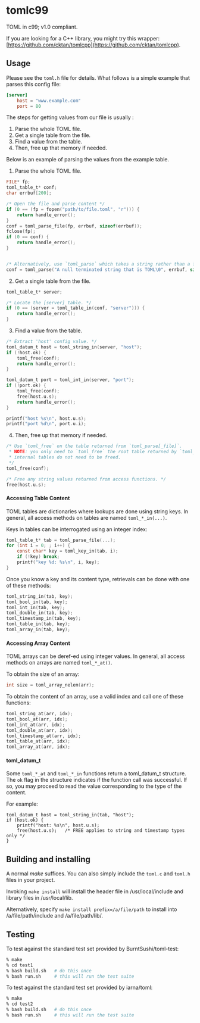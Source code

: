 # tomlc99

TOML in c99; v1.0 compliant.

If you are looking for a C++ library, you might try this wrapper: [https://github.com/cktan/tomlcpp](https://github.com/cktan/tomlcpp).

## Usage

Please see the `toml.h` file for details. What follows is a simple example that
parses this config file:

```toml
[server]
	host = "www.example.com"
	port = 80
```

The steps for getting values from our file is usually :

1. Parse the whole TOML file.
2. Get a single table from the file.
3. Find a value from the table.
4. Then, free up that memory if needed.

Below is an example of parsing the values from the example table.

1. Parse the whole TOML file.

```c
FILE* fp;
toml_table_t* conf;
char errbuf[200];

/* Open the file and parse content */
if (0 == (fp = fopen("path/to/file.toml", "r"))) {
	return handle_error();
}
conf = toml_parse_file(fp, errbuf, sizeof(errbuf));
fclose(fp);      
if (0 == conf) {
	return handle_error();
}


/* Alternatively, use `toml_parse` which takes a string rather than a file. */
conf = toml_parse("A null terminated string that is TOML\0", errbuf, sizeof(errbuf));
```

2. Get a single table from the file.

```c
toml_table_t* server;

/* Locate the [server] table. */
if (0 == (server = toml_table_in(conf, "server"))) {
	return handle_error();
}
```

3. Find a value from the table.

```c
/* Extract 'host' config value. */
toml_datum_t host = toml_string_in(server, "host");
if (!host.ok) {
	toml_free(conf);
	return handle_error();
}

toml_datum_t port = toml_int_in(server, "port");
if (!port.ok) {
	toml_free(conf);
	free(host.u.s);
	return handle_error();
}

printf("host %s\n", host.u.s);
printf("port %d\n", port.u.i);

```

4. Then, free up that memory if needed.

```c
/* Use `toml_free` on the table returned from `toml_parse[_file]`.
 * NOTE: you only need to `toml_free` the root table returned by `toml_parse[_file]`;
 * internal tables do not need to be freed.
 */
toml_free(conf);

/* Free any string values returned from access functions. */
free(host.u.s);
```

#### Accessing Table Content

TOML tables are dictionaries where lookups are done using string keys. In
general, all access methods on tables are named `toml_*_in(...)`.

Keys in tables can be interrogated using an integer index:

```c
toml_table_t* tab = toml_parse_file(...);
for (int i = 0; ; i++) {
    const char* key = toml_key_in(tab, i);
    if (!key) break;
    printf("key %d: %s\n", i, key);
}
```

Once you know a key and its content type, retrievals can be done with one of these methods:
```c
toml_string_in(tab, key);
toml_bool_in(tab, key);
toml_int_in(tab, key);
toml_double_in(tab, key);
toml_timestamp_in(tab, key);
toml_table_in(tab, key);
toml_array_in(tab, key);
```

#### Accessing Array Content

TOML arrays can be deref-ed using integer values. In general, all access methods on arrays are named `toml_*_at()`.

To obtain the size of an array:
```c
int size = toml_array_nelem(arr);
```

To obtain the content of an array, use a valid index and call one of these functions:
```c
toml_string_at(arr, idx);
toml_bool_at(arr, idx);
toml_int_at(arr, idx);
toml_double_at(arr, idx);
toml_timestamp_at(arr, idx);
toml_table_at(arr, idx);
toml_array_at(arr, idx);
```

#### toml_datum_t

Some `toml_*_at` and `toml_*_in` functions return a toml_datum_t
structure. The `ok` flag in the structure indicates if the function
call was successful. If so, you may proceed to read the value
corresponding to the type of the content.

For example:
```
toml_datum_t host = toml_string_in(tab, "host");
if (host.ok) {
	printf("host: %s\n", host.u.s);
	free(host.u.s);   /* FREE applies to string and timestamp types only */
}
```

## Building and installing

A normal *make* suffices. You can also simply include the
`toml.c` and `toml.h` files in your project.

Invoking `make install` will install the header file in
/usr/local/include and library files in /usr/local/lib.

Alternatively, specify `make install prefix=/a/file/path` to install into
/a/file/path/include and /a/file/path/lib/.

## Testing

To test against the standard test set provided by BurntSushi/toml-test:

```sh
% make
% cd test1
% bash build.sh   # do this once
% bash run.sh     # this will run the test suite
```


To test against the standard test set provided by iarna/toml:

```sh
% make
% cd test2
% bash build.sh   # do this once
% bash run.sh     # this will run the test suite
```
